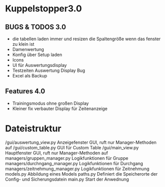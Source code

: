 # Kuppelstopper3.0

## BUGS & TODOS 3.0
- die tabellen laden immer und resizen die Spaltengröße wenn das fenster zu klein ist
- Damenwertung
- Konfig über Setup laden
- Icons
- UI für Auswertungsdisplay
- Testzeiten Auswertung Display Bug
- Excel als Backup

## Features 4.0
- Trainingsmodus ohne großen Display
- Kleiner fix verbauter Display für Zeitenanzeige







# Dateistruktur
/gui/auswertung_view.py             Anzeigefenster GUI, ruft nur Manager-Methoden auf
/gui/custom_table.py                GUI für Custom Table
/gui/main_view.py                   Hauptfenster GUI, ruft nur Manager-Methoden auf
managers/gruppen_manager.py         Logikfunktionen für Gruppe 
managers/durchngang_manager.py      Logikfunktionen für Durchgang  
managers/zeitnehmung_manager.py     Logikfunktionen für Zeitnehmung           
models.py                           Abbildung eines Models
paths.py                            Definiert die Speicherorte der Config- und Sicherungsdatein
main.py                             Start der Anwednung




